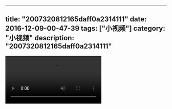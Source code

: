 
---
title: "2007320812165daff0a2314111"
date: 2016-12-09-00-47-39
tags: ["小视频"]
category: "小视频"
description: "2007320812165daff0a2314111"
---
<video src="http://ohtsqip0g.bkt.clouddn.com/2007320812165daff0a2314111.mp4" controls="controls"></video>

